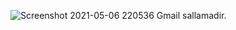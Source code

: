 ![Screenshot 2021-05-06 220536](https://user-images.githubusercontent.com/83414798/117345782-feae0e00-aeb7-11eb-9818-aadc9269d18e.png)
Gmail sallamadir.
